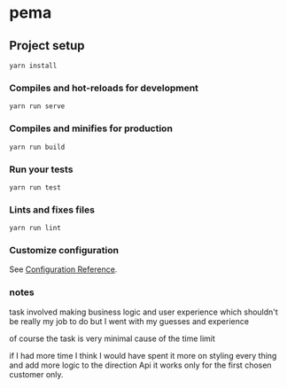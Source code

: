 # pema

## Project setup
```
yarn install
```

### Compiles and hot-reloads for development
```
yarn run serve
```

### Compiles and minifies for production
```
yarn run build
```

### Run your tests
```
yarn run test
```

### Lints and fixes files
```
yarn run lint
```

### Customize configuration
See [Configuration Reference](https://cli.vuejs.org/config/).


### notes
task involved making business logic and user experience which shouldn't be really my job to do but I went with my guesses and experience

of course the task is very minimal cause of the time limit

if I had more time I think I would have spent it more on styling every thing and add more logic to the direction Api
it works only for the first chosen customer only.